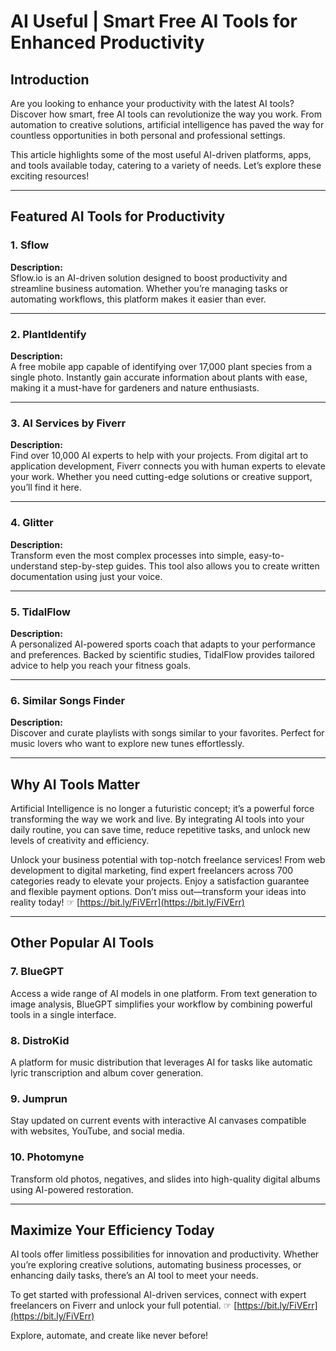 # AI Useful | Smart Free AI Tools for Enhanced Productivity

## Introduction

Are you looking to enhance your productivity with the latest AI tools? Discover how smart, free AI tools can revolutionize the way you work. From automation to creative solutions, artificial intelligence has paved the way for countless opportunities in both personal and professional settings.  

This article highlights some of the most useful AI-driven platforms, apps, and tools available today, catering to a variety of needs. Let’s explore these exciting resources!  

---

## Featured AI Tools for Productivity

### **1. Sflow**
**Description:**  
Sflow.io is an AI-driven solution designed to boost productivity and streamline business automation. Whether you’re managing tasks or automating workflows, this platform makes it easier than ever.  


---

### **2. PlantIdentify**
**Description:**  
A free mobile app capable of identifying over 17,000 plant species from a single photo. Instantly gain accurate information about plants with ease, making it a must-have for gardeners and nature enthusiasts.

---

### **3. AI Services by Fiverr**
**Description:**  
Find over 10,000 AI experts to help with your projects. From digital art to application development, Fiverr connects you with human experts to elevate your work. Whether you need cutting-edge solutions or creative support, you’ll find it here.  


---

### **4. Glitter**
**Description:**  
Transform even the most complex processes into simple, easy-to-understand step-by-step guides. This tool also allows you to create written documentation using just your voice.

---

### **5. TidalFlow**
**Description:**  
A personalized AI-powered sports coach that adapts to your performance and preferences. Backed by scientific studies, TidalFlow provides tailored advice to help you reach your fitness goals.

---

### **6. Similar Songs Finder**
**Description:**  
Discover and curate playlists with songs similar to your favorites. Perfect for music lovers who want to explore new tunes effortlessly.

---

## Why AI Tools Matter  

Artificial Intelligence is no longer a futuristic concept; it’s a powerful force transforming the way we work and live. By integrating AI tools into your daily routine, you can save time, reduce repetitive tasks, and unlock new levels of creativity and efficiency.  

Unlock your business potential with top-notch freelance services! From web development to digital marketing, find expert freelancers across 700 categories ready to elevate your projects. Enjoy a satisfaction guarantee and flexible payment options. Don’t miss out—transform your ideas into reality today! ☞ [https://bit.ly/FiVErr](https://bit.ly/FiVErr)

---

## Other Popular AI Tools  

### **7. BlueGPT**  
Access a wide range of AI models in one platform. From text generation to image analysis, BlueGPT simplifies your workflow by combining powerful tools in a single interface.  

### **8. DistroKid**  
A platform for music distribution that leverages AI for tasks like automatic lyric transcription and album cover generation.  

### **9. Jumprun**  
Stay updated on current events with interactive AI canvases compatible with websites, YouTube, and social media.  

### **10. Photomyne**  
Transform old photos, negatives, and slides into high-quality digital albums using AI-powered restoration.  

---

## Maximize Your Efficiency Today  

AI tools offer limitless possibilities for innovation and productivity. Whether you’re exploring creative solutions, automating business processes, or enhancing daily tasks, there’s an AI tool to meet your needs.  

To get started with professional AI-driven services, connect with expert freelancers on Fiverr and unlock your full potential. ☞ [https://bit.ly/FiVErr](https://bit.ly/FiVErr)  

Explore, automate, and create like never before!  
